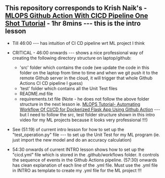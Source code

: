 ## This repository corresponds to Krish Naik's - [MLOPS Github Action With CICD Pipeline One Shot Tutorial](https://www.youtube.com/watch?v=ciqWMIf7Pz0) - 1hr 8mins --- this is the intro lesson

- Till 46:00 --- has intuition of CI CD pipeline wrt ML project I think 

- CRITICAL - 46:00 onwards --- shows a nice professional way of creating the following directory structure on laptop/github:
    - 'src' folder which contains the code (we update the code in this folder on the laptop from time to time and when we git push it to the remote Github server in the cloud, it will trigger that whole Github Actions CI CD pipeline I guess)
    - 'test' folder which contains all the Unit Test files
    - README.md file
    - requirements.txt file 
(Note - he does not follow the above folder structure in the next lesson ie. [MLOPS Tutorial- Automating Workflow Of CI/CD for Dockerized Flask App Using Github Action](https://www.youtube.com/watch?v=9oALxmc5yEw) --- but I need to follow the src, test folder structure shown in this intro video for my ML projects because it looks very professional !!!)

- See (51:19) of current intro lesson for how to set up the "test_operation.py" file --- to set up the Unit Test for my ML program (ie. just import the new model and do an accuracy calculation)

- 54:30 onwards of current INTRO lesson shows how to set up the "cicd.yml" file which is stored in the .github/workflows folder. It controls the sequence of events in the Github Actions pipeline. (57:30) onwards has clean explanation of each line of the .yml file. Must use the .yml file in INTRO as template to create my .yml file for the ML project !!!